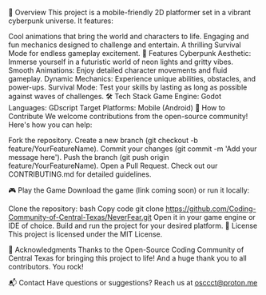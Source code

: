 🌌 Overview
This project is a mobile-friendly 2D platformer set in a vibrant cyberpunk universe. It features:

Cool animations that bring the world and characters to life.
Engaging and fun mechanics designed to challenge and entertain.
A thrilling Survival Mode for endless gameplay excitement.
🚀 Features
Cyberpunk Aesthetic: Immerse yourself in a futuristic world of neon lights and gritty vibes.
Smooth Animations: Enjoy detailed character movements and fluid gameplay.
Dynamic Mechanics: Experience unique abilities, obstacles, and power-ups.
Survival Mode: Test your skills by lasting as long as possible against waves of challenges.
🛠️ Tech Stack
Game Engine: Godot
Languages: GDscript
Target Platforms: Mobile (Android)
🌟 How to Contribute
We welcome contributions from the open-source community! Here's how you can help:

Fork the repository.
Create a new branch (git checkout -b feature/YourFeatureName).
Commit your changes (git commit -m 'Add your message here').
Push the branch (git push origin feature/YourFeatureName).
Open a Pull Request.
Check out our CONTRIBUTING.md for detailed guidelines.

🎮 Play the Game
Download the game (link coming soon) or run it locally:

Clone the repository:
bash
Copy code
git clone https://github.com/Coding-Community-of-Central-Texas/NeverFear.git
Open it in your game engine or IDE of choice.
Build and run the project for your desired platform.
📜 License
This project is licensed under the MIT License.

🖤 Acknowledgments
Thanks to the Open-Source Coding Community of Central Texas for bringing this project to life! And a huge thank you to all contributors. You rock!

📬 Contact
Have questions or suggestions? Reach us at osccct@proton.me

